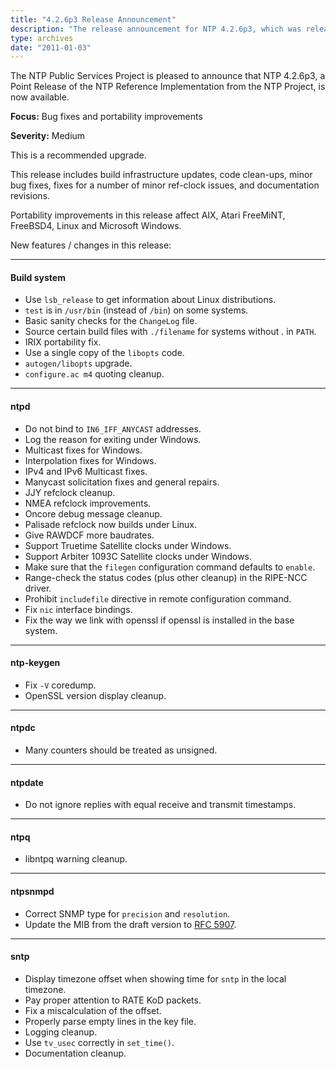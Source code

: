 ```yaml
---
title: "4.2.6p3 Release Announcement"
description: "The release announcement for NTP 4.2.6p3, which was released on January 3, 2011."
type: archives
date: "2011-01-03"
---
```


The NTP Public Services Project is pleased to announce that NTP 4.2.6p3, a Point Release of the NTP Reference Implementation from the NTP
Project, is now available. 

**Focus:** Bug fixes and portability improvements

**Severity:** Medium

This is a recommended upgrade.

This release includes build infrastructure updates, code clean-ups, minor bug fixes, fixes for a number of minor ref-clock issues, and
documentation revisions.

Portability improvements in this release affect AIX, Atari FreeMiNT, FreeBSD4, Linux and Microsoft Windows.

New features / changes in this release:

* * *

#### Build system

* Use `lsb_release` to get information about Linux distributions.
* `test` is in `/usr/bin` (instead of `/bin`) on some systems.
* Basic sanity checks for the `ChangeLog` file.
* Source certain build files with `./filename` for systems without . in `PATH`.
* IRIX portability fix.
* Use a single copy of the `libopts` code.
* `autogen/libopts` upgrade.
* `configure.ac m4` quoting cleanup.

* * *

#### ntpd

* Do not bind to `IN6_IFF_ANYCAST` addresses.
* Log the reason for exiting under Windows.
* Multicast fixes for Windows.
* Interpolation fixes for Windows.
* IPv4 and IPv6 Multicast fixes.
* Manycast solicitation fixes and general repairs.
* JJY refclock cleanup.
* NMEA refclock improvements.
* Oncore debug message cleanup.
* Palisade refclock now builds under Linux.
* Give RAWDCF more baudrates.
* Support Truetime Satellite clocks under Windows.
* Support Arbiter 1093C Satellite clocks under Windows.
* Make sure that the `filegen` configuration command defaults to `enable`.
* Range-check the status codes (plus other cleanup) in the RIPE-NCC driver.
* Prohibit `includefile` directive in remote configuration command.
* Fix `nic` interface bindings.
* Fix the way we link with openssl if openssl is installed in the base system.

* * *

#### ntp-keygen

* Fix `-V` coredump.
* OpenSSL version display cleanup.

* * *

#### ntpdc

* Many counters should be treated as unsigned.

* * *

#### ntpdate

* Do not ignore replies with equal receive and transmit timestamps.

* * *

#### ntpq

* libntpq warning cleanup.

* * *

#### ntpsnmpd

* Correct SNMP type for `precision` and `resolution`.
* Update the MIB from the draft version to [RFC 5907](/reflib/rfc/rfc5907.txt).

* * *

#### sntp

* Display timezone offset when showing time for `sntp` in the local timezone.
* Pay proper attention to RATE KoD packets.
* Fix a miscalculation of the offset.
* Properly parse empty lines in the key file.
* Logging cleanup.
* Use `tv_usec` correctly in `set_time()`.
* Documentation cleanup.